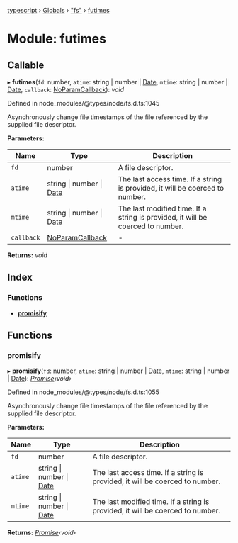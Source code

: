 [typescript](../README.md) › [Globals](../globals.md) › ["fs"](_fs_.md) › [futimes](_fs_.futimes.md)

# Module: futimes

## Callable

▸ **futimes**(`fd`: number, `atime`: string | number | [Date](../interfaces/date.md), `mtime`: string | number | [Date](../interfaces/date.md), `callback`: [NoParamCallback](_fs_.md#noparamcallback)): *void*

Defined in node_modules/@types/node/fs.d.ts:1045

Asynchronously change file timestamps of the file referenced by the supplied file descriptor.

**Parameters:**

Name | Type | Description |
------ | ------ | ------ |
`fd` | number | A file descriptor. |
`atime` | string &#124; number &#124; [Date](../interfaces/date.md) | The last access time. If a string is provided, it will be coerced to number. |
`mtime` | string &#124; number &#124; [Date](../interfaces/date.md) | The last modified time. If a string is provided, it will be coerced to number.  |
`callback` | [NoParamCallback](_fs_.md#noparamcallback) | - |

**Returns:** *void*

## Index

### Functions

* [__promisify__](_fs_.futimes.md#__promisify__)

## Functions

###  __promisify__

▸ **__promisify__**(`fd`: number, `atime`: string | number | [Date](../interfaces/date.md), `mtime`: string | number | [Date](../interfaces/date.md)): *[Promise](../interfaces/promise.md)‹void›*

Defined in node_modules/@types/node/fs.d.ts:1055

Asynchronously change file timestamps of the file referenced by the supplied file descriptor.

**Parameters:**

Name | Type | Description |
------ | ------ | ------ |
`fd` | number | A file descriptor. |
`atime` | string &#124; number &#124; [Date](../interfaces/date.md) | The last access time. If a string is provided, it will be coerced to number. |
`mtime` | string &#124; number &#124; [Date](../interfaces/date.md) | The last modified time. If a string is provided, it will be coerced to number.  |

**Returns:** *[Promise](../interfaces/promise.md)‹void›*
